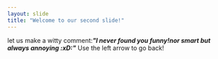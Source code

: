 ```yaml
---
layout: slide
title: "Welcome to our second slide!"
---
```

let us make a witty comment:***"I never found you funny!nor smart but always annoying :xD:"***
Use the left arrow to go back!

